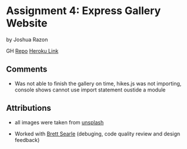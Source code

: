 # Assignment 4: Express Gallery Website
by Joshua Razon

GH [Repo](https://github.com/joshrazon/cpnt262-a4) 
[Heroku Link](https://cpnt262-a4-josh.herokuapp.com/)

## Comments
- Was not able to finish the gallery on time, hikes.js was not importing, console shows cannot use import statement oustide a module

## Attributions
- all images were taken from [unsplash](https://unsplash.com/)

- Worked with [Brett Searle](https://github.com/brettasearle) (debuging, code quality review and design feedback) 